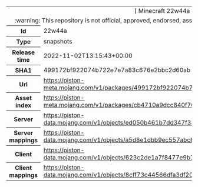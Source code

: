 <html><table>
<tr><td colspan="2" align="center"><img width="0" height="0"><br/>⌈ Minecraft 22w44a ⌋<br/><img width="0" height="0"></td></tr>
<tr><td colspan="2" align="center"><img width="0" height="0"><br/>
:warning: This repository is not official, approved, endorsed, associated or connected with Mojang :warning:
<br/><img width="0" height="0"></td></tr>
<tr><th>Id</th><td>22w44a</td></tr>
<tr><th>Type</th><td>snapshots</td></tr>
<tr><th>Release time</th><td>2022-11-02T13:15:43+00:00</td></tr>
<tr><th>SHA1</th><td>499172bf922074b722e7e7a83c676e2bbc2d60ab</td></tr>
<tr><th>Url</th><td><a href="https://piston-meta.mojang.com/v1/packages/499172bf922074b722e7e7a83c676e2bbc2d60ab/22w44a.json">https://piston-meta.mojang.com/v1/packages/499172bf922074b722e7e7a83c676e2bbc2d60ab/22w44a.json</a></td></tr>
<tr><th>Asset index</th><td><a href="https://piston-meta.mojang.com/v1/packages/cb4710a9dcc840f7688223fca8e366daecafb07a/1.json">https://piston-meta.mojang.com/v1/packages/cb4710a9dcc840f7688223fca8e366daecafb07a/1.json</a></td></tr>
<tr><th>Server</th><td><a href="https://piston-data.mojang.com/v1/objects/ed050b461b7dd347f383176ef03a71bacb844e69/server.jar">https://piston-data.mojang.com/v1/objects/ed050b461b7dd347f383176ef03a71bacb844e69/server.jar</a></td></tr>
<tr><th>Server mappings</th><td><a href="https://piston-data.mojang.com/v1/objects/a5d8e1dbb9ec557abc6667d0c0a639037248e5f3/server.txt">https://piston-data.mojang.com/v1/objects/a5d8e1dbb9ec557abc6667d0c0a639037248e5f3/server.txt</a></td></tr>
<tr><th>Client</th><td><a href="https://piston-data.mojang.com/v1/objects/623c2de1a7f8477e9b7ac8b18c846420b9413351/client.jar">https://piston-data.mojang.com/v1/objects/623c2de1a7f8477e9b7ac8b18c846420b9413351/client.jar</a></td></tr>
<tr><th>Client mappings</th><td><a href="https://piston-data.mojang.com/v1/objects/8cff73c44566dfa3df2033943f1915f419a27859/client.txt">https://piston-data.mojang.com/v1/objects/8cff73c44566dfa3df2033943f1915f419a27859/client.txt</a></td></tr>
</table></html>
